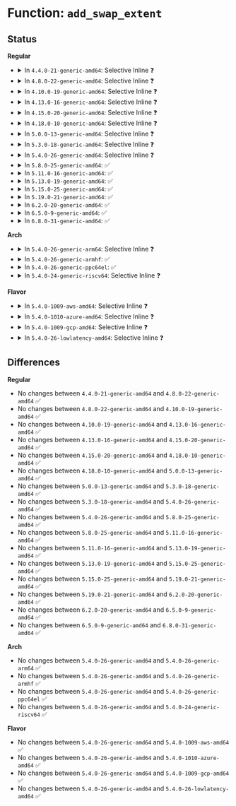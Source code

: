 # Function: <code>add_swap_extent</code>

## Status
<b>Regular</b>
<ul>
<li>
<details>
<summary>In <code>4.4.0-21-generic-amd64</code>: Selective Inline ❓</summary>

```c
int add_swap_extent(struct swap_info_struct * sis, long unsigned int start_page, long unsigned int nr_pages, sector_t start_block)
```

```json
{
  "name": "add_swap_extent",
  "collision_type": "Unique Global",
  "inline_type": "Selective",
  "funcs": [
    {
      "addr": 18446744071580768992,
      "name": "add_swap_extent",
      "external": true,
      "loc": "mm/swapfile.c:1695",
      "file": "mm/swapfile.c",
      "inline": "not declared, inlined",
      "caller_inline": [
        "mm/swapfile.c:SyS_swapon",
        "mm/swapfile.c:SyS_swapon"
      ],
      "caller_func": [
        "mm/page_io.c:generic_swapfile_activate"
      ]
    }
  ],
  "symbols": [
    {
      "addr": 18446744071580768992,
      "name": "add_swap_extent",
      "section": ".text",
      "bind": "STB_GLOBAL",
      "size": 224
    }
  ]
}
```
</details>
</li>
<li>
<details>
<summary>In <code>4.8.0-22-generic-amd64</code>: Selective Inline ❓</summary>

```c
int add_swap_extent(struct swap_info_struct * sis, long unsigned int start_page, long unsigned int nr_pages, sector_t start_block)
```

```json
{
  "name": "add_swap_extent",
  "collision_type": "Unique Global",
  "inline_type": "Selective",
  "funcs": [
    {
      "addr": 18446744071580896634,
      "name": "add_swap_extent",
      "external": true,
      "loc": "mm/swapfile.c:1682",
      "file": "mm/swapfile.c",
      "inline": "not declared, inlined",
      "caller_inline": [
        "mm/swapfile.c:SyS_swapon",
        "mm/swapfile.c:SyS_swapon"
      ],
      "caller_func": [
        "mm/page_io.c:generic_swapfile_activate"
      ]
    }
  ],
  "symbols": [
    {
      "addr": 18446744071580892048,
      "name": "add_swap_extent",
      "section": ".text",
      "bind": "STB_GLOBAL",
      "size": 232
    }
  ]
}
```
</details>
</li>
<li>
<details>
<summary>In <code>4.10.0-19-generic-amd64</code>: Selective Inline ❓</summary>

```c
int add_swap_extent(struct swap_info_struct * sis, long unsigned int start_page, long unsigned int nr_pages, sector_t start_block)
```

```json
{
  "name": "add_swap_extent",
  "collision_type": "Unique Global",
  "inline_type": "Selective",
  "funcs": [
    {
      "addr": 18446744071580965095,
      "name": "add_swap_extent",
      "external": true,
      "loc": "mm/swapfile.c:1701",
      "file": "mm/swapfile.c",
      "inline": "not declared, inlined",
      "caller_inline": [
        "mm/swapfile.c:SyS_swapon",
        "mm/swapfile.c:SyS_swapon"
      ],
      "caller_func": [
        "mm/page_io.c:generic_swapfile_activate"
      ]
    }
  ],
  "symbols": [
    {
      "addr": 18446744071580960448,
      "name": "add_swap_extent",
      "section": ".text",
      "bind": "STB_GLOBAL",
      "size": 232
    }
  ]
}
```
</details>
</li>
<li>
<details>
<summary>In <code>4.13.0-16-generic-amd64</code>: Selective Inline ❓</summary>

```c
int add_swap_extent(struct swap_info_struct * sis, long unsigned int start_page, long unsigned int nr_pages, sector_t start_block)
```

```json
{
  "name": "add_swap_extent",
  "collision_type": "Unique Global",
  "inline_type": "Selective",
  "funcs": [
    {
      "addr": 18446744071581011938,
      "name": "add_swap_extent",
      "external": true,
      "loc": "mm/swapfile.c:2133",
      "file": "mm/swapfile.c",
      "inline": "not declared, inlined",
      "caller_inline": [
        "mm/swapfile.c:SyS_swapon",
        "mm/swapfile.c:SyS_swapon"
      ],
      "caller_func": [
        "mm/page_io.c:generic_swapfile_activate"
      ]
    }
  ],
  "symbols": [
    {
      "addr": 18446744071581007152,
      "name": "add_swap_extent",
      "section": ".text",
      "bind": "STB_GLOBAL",
      "size": 233
    }
  ]
}
```
</details>
</li>
<li>
<details>
<summary>In <code>4.15.0-20-generic-amd64</code>: Selective Inline ❓</summary>

```c
int add_swap_extent(struct swap_info_struct * sis, long unsigned int start_page, long unsigned int nr_pages, sector_t start_block)
```

```json
{
  "name": "add_swap_extent",
  "collision_type": "Unique Global",
  "inline_type": "Selective",
  "funcs": [
    {
      "addr": 18446744071581107548,
      "name": "add_swap_extent",
      "external": true,
      "loc": "mm/swapfile.c:2346",
      "file": "mm/swapfile.c",
      "inline": "not declared, inlined",
      "caller_inline": [
        "mm/swapfile.c:SYSC_swapon",
        "mm/swapfile.c:SYSC_swapon"
      ],
      "caller_func": [
        "mm/page_io.c:generic_swapfile_activate"
      ]
    }
  ],
  "symbols": [
    {
      "addr": 18446744071581121760,
      "name": "add_swap_extent",
      "section": ".text",
      "bind": "STB_GLOBAL",
      "size": 233
    }
  ]
}
```
</details>
</li>
<li>
<details>
<summary>In <code>4.18.0-10-generic-amd64</code>: Selective Inline ❓</summary>

```c
int add_swap_extent(struct swap_info_struct * sis, long unsigned int start_page, long unsigned int nr_pages, sector_t start_block)
```

```json
{
  "name": "add_swap_extent",
  "collision_type": "Unique Global",
  "inline_type": "Selective",
  "funcs": [
    {
      "addr": 18446744071581261280,
      "name": "add_swap_extent",
      "external": true,
      "loc": "mm/swapfile.c:2346",
      "file": "mm/swapfile.c",
      "inline": "not declared, inlined",
      "caller_inline": [
        "mm/swapfile.c:__do_sys_swapon",
        "mm/swapfile.c:__do_sys_swapon"
      ],
      "caller_func": [
        "mm/page_io.c:generic_swapfile_activate",
        "fs/iomap.c:iomap_swapfile_add_extent"
      ]
    }
  ],
  "symbols": [
    {
      "addr": 18446744071581257632,
      "name": "add_swap_extent",
      "section": ".text",
      "bind": "STB_GLOBAL",
      "size": 229
    }
  ]
}
```
</details>
</li>
<li>
<details>
<summary>In <code>5.0.0-13-generic-amd64</code>: Selective Inline ❓</summary>

```c
int add_swap_extent(struct swap_info_struct * sis, long unsigned int start_page, long unsigned int nr_pages, sector_t start_block)
```

```json
{
  "name": "add_swap_extent",
  "collision_type": "Unique Global",
  "inline_type": "Selective",
  "funcs": [
    {
      "addr": 18446744071581344200,
      "name": "add_swap_extent",
      "external": true,
      "loc": "mm/swapfile.c:2320",
      "file": "mm/swapfile.c",
      "inline": "not declared, inlined",
      "caller_inline": [
        "mm/swapfile.c:__do_sys_swapon",
        "mm/swapfile.c:__do_sys_swapon"
      ],
      "caller_func": [
        "mm/page_io.c:generic_swapfile_activate",
        "fs/iomap.c:iomap_swapfile_add_extent"
      ]
    }
  ],
  "symbols": [
    {
      "addr": 18446744071581324016,
      "name": "add_swap_extent",
      "section": ".text",
      "bind": "STB_GLOBAL",
      "size": 229
    }
  ]
}
```
</details>
</li>
<li>
<details>
<summary>In <code>5.3.0-18-generic-amd64</code>: Selective Inline ❓</summary>

```c
int add_swap_extent(struct swap_info_struct * sis, long unsigned int start_page, long unsigned int nr_pages, sector_t start_block)
```

```json
{
  "name": "add_swap_extent",
  "collision_type": "Unique Global",
  "inline_type": "Selective",
  "funcs": [
    {
      "addr": 18446744071581435312,
      "name": "add_swap_extent",
      "external": true,
      "loc": "mm/swapfile.c:2311",
      "file": "mm/swapfile.c",
      "inline": "not declared, inlined",
      "caller_inline": [],
      "caller_func": [
        "mm/page_io.c:generic_swapfile_activate",
        "mm/swapfile.c:__do_sys_swapon",
        "fs/iomap/swapfile.c:iomap_swapfile_add_extent"
      ]
    }
  ],
  "symbols": [
    {
      "addr": 18446744071581435312,
      "name": "add_swap_extent",
      "section": ".text",
      "bind": "STB_GLOBAL",
      "size": 246
    }
  ]
}
```
</details>
</li>
<li>
<details>
<summary>In <code>5.4.0-26-generic-amd64</code>: Selective Inline ❓</summary>

```c
int add_swap_extent(struct swap_info_struct * sis, long unsigned int start_page, long unsigned int nr_pages, sector_t start_block)
```

```json
{
  "name": "add_swap_extent",
  "collision_type": "Unique Global",
  "inline_type": "Selective",
  "funcs": [
    {
      "addr": 18446744071581499552,
      "name": "add_swap_extent",
      "external": true,
      "loc": "mm/swapfile.c:2311",
      "file": "mm/swapfile.c",
      "inline": "not declared, inlined",
      "caller_inline": [],
      "caller_func": [
        "mm/page_io.c:generic_swapfile_activate",
        "mm/swapfile.c:__do_sys_swapon",
        "fs/iomap/swapfile.c:iomap_swapfile_add_extent"
      ]
    }
  ],
  "symbols": [
    {
      "addr": 18446744071581499552,
      "name": "add_swap_extent",
      "section": ".text",
      "bind": "STB_GLOBAL",
      "size": 246
    }
  ]
}
```
</details>
</li>
<li>
<details>
<summary>In <code>5.8.0-25-generic-amd64</code>: ✅</summary>

```c
int add_swap_extent(struct swap_info_struct * sis, long unsigned int start_page, long unsigned int nr_pages, sector_t start_block)
```

```json
{
  "name": "add_swap_extent",
  "collision_type": "Unique Global",
  "inline_type": "No",
  "funcs": [
    {
      "addr": 18446744071581704752,
      "name": "add_swap_extent",
      "external": true,
      "loc": "mm/swapfile.c:2341",
      "file": "mm/swapfile.c",
      "inline": "seen, unknown",
      "caller_inline": [],
      "caller_func": [
        "mm/page_io.c:generic_swapfile_activate",
        "mm/swapfile.c:setup_swap_extents",
        "fs/iomap/swapfile.c:iomap_swapfile_add_extent"
      ]
    }
  ],
  "symbols": [
    {
      "addr": 18446744071581704752,
      "name": "add_swap_extent",
      "section": ".text",
      "bind": "STB_GLOBAL",
      "size": 246
    }
  ]
}
```
</details>
</li>
<li>
<details>
<summary>In <code>5.11.0-16-generic-amd64</code>: ✅</summary>

```c
int add_swap_extent(struct swap_info_struct * sis, long unsigned int start_page, long unsigned int nr_pages, sector_t start_block)
```

```json
{
  "name": "add_swap_extent",
  "collision_type": "Unique Global",
  "inline_type": "No",
  "funcs": [
    {
      "addr": 18446744071581752480,
      "name": "add_swap_extent",
      "external": true,
      "loc": "mm/swapfile.c:2357",
      "file": "mm/swapfile.c",
      "inline": "seen, unknown",
      "caller_inline": [],
      "caller_func": [
        "mm/page_io.c:generic_swapfile_activate",
        "mm/swapfile.c:setup_swap_extents",
        "fs/iomap/swapfile.c:iomap_swapfile_add_extent"
      ]
    }
  ],
  "symbols": [
    {
      "addr": 18446744071581752480,
      "name": "add_swap_extent",
      "section": ".text",
      "bind": "STB_GLOBAL",
      "size": 246
    }
  ]
}
```
</details>
</li>
<li>
<details>
<summary>In <code>5.13.0-19-generic-amd64</code>: ✅</summary>

```c
int add_swap_extent(struct swap_info_struct * sis, long unsigned int start_page, long unsigned int nr_pages, sector_t start_block)
```

```json
{
  "name": "add_swap_extent",
  "collision_type": "Unique Global",
  "inline_type": "No",
  "funcs": [
    {
      "addr": 18446744071581779744,
      "name": "add_swap_extent",
      "external": true,
      "loc": "mm/swapfile.c:2328",
      "file": "mm/swapfile.c",
      "inline": "seen, unknown",
      "caller_inline": [],
      "caller_func": [
        "mm/page_io.c:generic_swapfile_activate",
        "mm/swapfile.c:setup_swap_map_and_extents",
        "fs/iomap/swapfile.c:iomap_swapfile_add_extent"
      ]
    }
  ],
  "symbols": [
    {
      "addr": 18446744071581779744,
      "name": "add_swap_extent",
      "section": ".text",
      "bind": "STB_GLOBAL",
      "size": 243
    }
  ]
}
```
</details>
</li>
<li>
<details>
<summary>In <code>5.15.0-25-generic-amd64</code>: ✅</summary>

```c
int add_swap_extent(struct swap_info_struct * sis, long unsigned int start_page, long unsigned int nr_pages, sector_t start_block)
```

```json
{
  "name": "add_swap_extent",
  "collision_type": "Unique Global",
  "inline_type": "No",
  "funcs": [
    {
      "addr": 18446744071582063248,
      "name": "add_swap_extent",
      "external": true,
      "loc": "mm/swapfile.c:2315",
      "file": "mm/swapfile.c",
      "inline": "seen, unknown",
      "caller_inline": [],
      "caller_func": [
        "mm/page_io.c:generic_swapfile_activate",
        "mm/swapfile.c:setup_swap_map_and_extents",
        "fs/iomap/swapfile.c:iomap_swapfile_add_extent"
      ]
    }
  ],
  "symbols": [
    {
      "addr": 18446744071582063248,
      "name": "add_swap_extent",
      "section": ".text",
      "bind": "STB_GLOBAL",
      "size": 243
    }
  ]
}
```
</details>
</li>
<li>
<details>
<summary>In <code>5.19.0-21-generic-amd64</code>: ✅</summary>

```c
int add_swap_extent(struct swap_info_struct * sis, long unsigned int start_page, long unsigned int nr_pages, sector_t start_block)
```

```json
{
  "name": "add_swap_extent",
  "collision_type": "Unique Global",
  "inline_type": "No",
  "funcs": [
    {
      "addr": 18446744071582501936,
      "name": "add_swap_extent",
      "external": true,
      "loc": "mm/swapfile.c:2185",
      "file": "mm/swapfile.c",
      "inline": "seen, unknown",
      "caller_inline": [],
      "caller_func": [
        "mm/page_io.c:generic_swapfile_activate",
        "mm/swapfile.c:setup_swap_map_and_extents",
        "fs/iomap/swapfile.c:iomap_swapfile_add_extent"
      ]
    }
  ],
  "symbols": [
    {
      "addr": 18446744071582501936,
      "name": "add_swap_extent",
      "section": ".text",
      "bind": "STB_GLOBAL",
      "size": 270
    }
  ]
}
```
</details>
</li>
<li>
<details>
<summary>In <code>6.2.0-20-generic-amd64</code>: ✅</summary>

```c
int add_swap_extent(struct swap_info_struct * sis, long unsigned int start_page, long unsigned int nr_pages, sector_t start_block)
```

```json
{
  "name": "add_swap_extent",
  "collision_type": "Unique Global",
  "inline_type": "No",
  "funcs": [
    {
      "addr": 18446744071583016896,
      "name": "add_swap_extent",
      "external": true,
      "loc": "mm/swapfile.c:2187",
      "file": "mm/swapfile.c",
      "inline": "seen, unknown",
      "caller_inline": [],
      "caller_func": [
        "mm/page_io.c:generic_swapfile_activate",
        "mm/swapfile.c:setup_swap_map_and_extents",
        "fs/iomap/swapfile.c:iomap_swapfile_add_extent"
      ]
    }
  ],
  "symbols": [
    {
      "addr": 18446744071583016896,
      "name": "add_swap_extent",
      "section": ".text",
      "bind": "STB_GLOBAL",
      "size": 270
    }
  ]
}
```
</details>
</li>
<li>
<details>
<summary>In <code>6.5.0-9-generic-amd64</code>: ✅</summary>

```c
int add_swap_extent(struct swap_info_struct * sis, long unsigned int start_page, long unsigned int nr_pages, sector_t start_block)
```

```json
{
  "name": "add_swap_extent",
  "collision_type": "Unique Global",
  "inline_type": "No",
  "funcs": [
    {
      "addr": 18446744071583225872,
      "name": "add_swap_extent",
      "external": true,
      "loc": "mm/swapfile.c:2178",
      "file": "mm/swapfile.c",
      "inline": "seen, unknown",
      "caller_inline": [],
      "caller_func": [
        "mm/page_io.c:generic_swapfile_activate",
        "mm/swapfile.c:setup_swap_map_and_extents",
        "fs/iomap/swapfile.c:iomap_swapfile_add_extent"
      ]
    }
  ],
  "symbols": [
    {
      "addr": 18446744071583225872,
      "name": "add_swap_extent",
      "section": ".text",
      "bind": "STB_GLOBAL",
      "size": 269
    }
  ]
}
```
</details>
</li>
<li>
<details>
<summary>In <code>6.8.0-31-generic-amd64</code>: ✅</summary>

```c
int add_swap_extent(struct swap_info_struct * sis, long unsigned int start_page, long unsigned int nr_pages, sector_t start_block)
```

```json
{
  "name": "add_swap_extent",
  "collision_type": "Unique Global",
  "inline_type": "No",
  "funcs": [
    {
      "addr": 18446744071583462048,
      "name": "add_swap_extent",
      "external": true,
      "loc": "mm/swapfile.c:2186",
      "file": "mm/swapfile.c",
      "inline": "seen, unknown",
      "caller_inline": [],
      "caller_func": [
        "mm/page_io.c:generic_swapfile_activate",
        "mm/swapfile.c:setup_swap_map_and_extents",
        "fs/iomap/swapfile.c:iomap_swapfile_add_extent"
      ]
    }
  ],
  "symbols": [
    {
      "addr": 18446744071583462048,
      "name": "add_swap_extent",
      "section": ".text",
      "bind": "STB_GLOBAL",
      "size": 320
    }
  ]
}
```
</details>
</li>
</ul>
<b>Arch</b>
<ul>
<li>
<details>
<summary>In <code>5.4.0-26-generic-arm64</code>: Selective Inline ❓</summary>

```c
int add_swap_extent(struct swap_info_struct * sis, long unsigned int start_page, long unsigned int nr_pages, sector_t start_block)
```

```json
{
  "name": "add_swap_extent",
  "collision_type": "Unique Global",
  "inline_type": "Selective",
  "funcs": [
    {
      "addr": 18446603336492920696,
      "name": "add_swap_extent",
      "external": true,
      "loc": "mm/swapfile.c:2311",
      "file": "mm/swapfile.c",
      "inline": "not declared, inlined",
      "caller_inline": [],
      "caller_func": [
        "mm/page_io.c:generic_swapfile_activate",
        "mm/swapfile.c:__do_sys_swapon",
        "fs/iomap/swapfile.c:iomap_swapfile_add_extent"
      ]
    }
  ],
  "symbols": [
    {
      "addr": 18446603336492920696,
      "name": "add_swap_extent",
      "section": ".text",
      "bind": "STB_GLOBAL",
      "size": 232
    }
  ]
}
```
</details>
</li>
<li>
<details>
<summary>In <code>5.4.0-26-generic-armhf</code>: ✅</summary>

```c
int add_swap_extent(struct swap_info_struct * sis, long unsigned int start_page, long unsigned int nr_pages, sector_t start_block)
```

```json
{
  "name": "add_swap_extent",
  "collision_type": "Unique Global",
  "inline_type": "No",
  "funcs": [
    {
      "addr": 3226710716,
      "name": "add_swap_extent",
      "external": true,
      "loc": "mm/swapfile.c:2311",
      "file": "mm/swapfile.c",
      "inline": "seen, unknown",
      "caller_inline": [],
      "caller_func": [
        "mm/page_io.c:generic_swapfile_activate",
        "mm/swapfile.c:__do_sys_swapon",
        "mm/swapfile.c:__do_sys_swapon",
        "fs/iomap/swapfile.c:iomap_swapfile_add_extent"
      ]
    }
  ],
  "symbols": [
    {
      "addr": 3226710716,
      "name": "add_swap_extent",
      "section": ".text",
      "bind": "STB_GLOBAL",
      "size": 232
    }
  ]
}
```
</details>
</li>
<li>
<details>
<summary>In <code>5.4.0-26-generic-ppc64el</code>: ✅</summary>

```c
int add_swap_extent(struct swap_info_struct * sis, long unsigned int start_page, long unsigned int nr_pages, sector_t start_block)
```

```json
{
  "name": "add_swap_extent",
  "collision_type": "Unique Global",
  "inline_type": "No",
  "funcs": [
    {
      "addr": 13835058055286328784,
      "name": "add_swap_extent",
      "external": true,
      "loc": "mm/swapfile.c:2311",
      "file": "mm/swapfile.c",
      "inline": "seen, unknown",
      "caller_inline": [],
      "caller_func": [
        "mm/page_io.c:generic_swapfile_activate",
        "mm/page_io.c:generic_swapfile_activate",
        "mm/swapfile.c:__do_sys_swapon",
        "mm/swapfile.c:__do_sys_swapon",
        "fs/iomap/swapfile.c:iomap_swapfile_add_extent"
      ]
    }
  ],
  "symbols": [
    {
      "addr": 13835058055286328784,
      "name": "add_swap_extent",
      "section": ".text",
      "bind": "STB_GLOBAL",
      "size": 372
    }
  ]
}
```
</details>
</li>
<li>
<details>
<summary>In <code>5.4.0-24-generic-riscv64</code>: Selective Inline ❓</summary>

```c
int add_swap_extent(struct swap_info_struct * sis, long unsigned int start_page, long unsigned int nr_pages, sector_t start_block)
```

```json
{
  "name": "add_swap_extent",
  "collision_type": "Unique Global",
  "inline_type": "Selective",
  "funcs": [
    {
      "addr": 18446743936272841374,
      "name": "add_swap_extent",
      "external": true,
      "loc": "mm/swapfile.c:2311",
      "file": "mm/swapfile.c",
      "inline": "not declared, inlined",
      "caller_inline": [],
      "caller_func": [
        "mm/page_io.c:generic_swapfile_activate",
        "mm/page_io.c:generic_swapfile_activate",
        "mm/swapfile.c:__do_sys_swapon",
        "fs/iomap/swapfile.c:iomap_swapfile_add_extent"
      ]
    }
  ],
  "symbols": [
    {
      "addr": 18446743936272841374,
      "name": "add_swap_extent",
      "section": ".text",
      "bind": "STB_GLOBAL",
      "size": 184
    }
  ]
}
```
</details>
</li>
</ul>
<b>Flavor</b>
<ul>
<li>
<details>
<summary>In <code>5.4.0-1009-aws-amd64</code>: Selective Inline ❓</summary>

```c
int add_swap_extent(struct swap_info_struct * sis, long unsigned int start_page, long unsigned int nr_pages, sector_t start_block)
```

```json
{
  "name": "add_swap_extent",
  "collision_type": "Unique Global",
  "inline_type": "Selective",
  "funcs": [
    {
      "addr": 18446744071581468288,
      "name": "add_swap_extent",
      "external": true,
      "loc": "mm/swapfile.c:2311",
      "file": "mm/swapfile.c",
      "inline": "not declared, inlined",
      "caller_inline": [],
      "caller_func": [
        "mm/page_io.c:generic_swapfile_activate",
        "mm/swapfile.c:__do_sys_swapon",
        "fs/iomap/swapfile.c:iomap_swapfile_add_extent"
      ]
    }
  ],
  "symbols": [
    {
      "addr": 18446744071581468288,
      "name": "add_swap_extent",
      "section": ".text",
      "bind": "STB_GLOBAL",
      "size": 246
    }
  ]
}
```
</details>
</li>
<li>
<details>
<summary>In <code>5.4.0-1010-azure-amd64</code>: Selective Inline ❓</summary>

```c
int add_swap_extent(struct swap_info_struct * sis, long unsigned int start_page, long unsigned int nr_pages, sector_t start_block)
```

```json
{
  "name": "add_swap_extent",
  "collision_type": "Unique Global",
  "inline_type": "Selective",
  "funcs": [
    {
      "addr": 18446744071581410544,
      "name": "add_swap_extent",
      "external": true,
      "loc": "mm/swapfile.c:2311",
      "file": "mm/swapfile.c",
      "inline": "not declared, inlined",
      "caller_inline": [],
      "caller_func": [
        "mm/page_io.c:generic_swapfile_activate",
        "mm/swapfile.c:__do_sys_swapon",
        "fs/iomap/swapfile.c:iomap_swapfile_add_extent"
      ]
    }
  ],
  "symbols": [
    {
      "addr": 18446744071581410544,
      "name": "add_swap_extent",
      "section": ".text",
      "bind": "STB_GLOBAL",
      "size": 246
    }
  ]
}
```
</details>
</li>
<li>
<details>
<summary>In <code>5.4.0-1009-gcp-amd64</code>: Selective Inline ❓</summary>

```c
int add_swap_extent(struct swap_info_struct * sis, long unsigned int start_page, long unsigned int nr_pages, sector_t start_block)
```

```json
{
  "name": "add_swap_extent",
  "collision_type": "Unique Global",
  "inline_type": "Selective",
  "funcs": [
    {
      "addr": 18446744071581459600,
      "name": "add_swap_extent",
      "external": true,
      "loc": "mm/swapfile.c:2311",
      "file": "mm/swapfile.c",
      "inline": "not declared, inlined",
      "caller_inline": [],
      "caller_func": [
        "mm/page_io.c:generic_swapfile_activate",
        "mm/swapfile.c:__do_sys_swapon",
        "fs/iomap/swapfile.c:iomap_swapfile_add_extent"
      ]
    }
  ],
  "symbols": [
    {
      "addr": 18446744071581459600,
      "name": "add_swap_extent",
      "section": ".text",
      "bind": "STB_GLOBAL",
      "size": 246
    }
  ]
}
```
</details>
</li>
<li>
<details>
<summary>In <code>5.4.0-26-lowlatency-amd64</code>: Selective Inline ❓</summary>

```c
int add_swap_extent(struct swap_info_struct * sis, long unsigned int start_page, long unsigned int nr_pages, sector_t start_block)
```

```json
{
  "name": "add_swap_extent",
  "collision_type": "Unique Global",
  "inline_type": "Selective",
  "funcs": [
    {
      "addr": 18446744071581526048,
      "name": "add_swap_extent",
      "external": true,
      "loc": "mm/swapfile.c:2311",
      "file": "mm/swapfile.c",
      "inline": "not declared, inlined",
      "caller_inline": [],
      "caller_func": [
        "mm/page_io.c:generic_swapfile_activate",
        "mm/swapfile.c:__do_sys_swapon",
        "fs/iomap/swapfile.c:iomap_swapfile_add_extent"
      ]
    }
  ],
  "symbols": [
    {
      "addr": 18446744071581526048,
      "name": "add_swap_extent",
      "section": ".text",
      "bind": "STB_GLOBAL",
      "size": 246
    }
  ]
}
```
</details>
</li>
</ul>

## Differences
<b>Regular</b>
<ul>
<li>
No changes between <code>4.4.0-21-generic-amd64</code> and <code>4.8.0-22-generic-amd64</code> ✅
</li>
<li>
No changes between <code>4.8.0-22-generic-amd64</code> and <code>4.10.0-19-generic-amd64</code> ✅
</li>
<li>
No changes between <code>4.10.0-19-generic-amd64</code> and <code>4.13.0-16-generic-amd64</code> ✅
</li>
<li>
No changes between <code>4.13.0-16-generic-amd64</code> and <code>4.15.0-20-generic-amd64</code> ✅
</li>
<li>
No changes between <code>4.15.0-20-generic-amd64</code> and <code>4.18.0-10-generic-amd64</code> ✅
</li>
<li>
No changes between <code>4.18.0-10-generic-amd64</code> and <code>5.0.0-13-generic-amd64</code> ✅
</li>
<li>
No changes between <code>5.0.0-13-generic-amd64</code> and <code>5.3.0-18-generic-amd64</code> ✅
</li>
<li>
No changes between <code>5.3.0-18-generic-amd64</code> and <code>5.4.0-26-generic-amd64</code> ✅
</li>
<li>
No changes between <code>5.4.0-26-generic-amd64</code> and <code>5.8.0-25-generic-amd64</code> ✅
</li>
<li>
No changes between <code>5.8.0-25-generic-amd64</code> and <code>5.11.0-16-generic-amd64</code> ✅
</li>
<li>
No changes between <code>5.11.0-16-generic-amd64</code> and <code>5.13.0-19-generic-amd64</code> ✅
</li>
<li>
No changes between <code>5.13.0-19-generic-amd64</code> and <code>5.15.0-25-generic-amd64</code> ✅
</li>
<li>
No changes between <code>5.15.0-25-generic-amd64</code> and <code>5.19.0-21-generic-amd64</code> ✅
</li>
<li>
No changes between <code>5.19.0-21-generic-amd64</code> and <code>6.2.0-20-generic-amd64</code> ✅
</li>
<li>
No changes between <code>6.2.0-20-generic-amd64</code> and <code>6.5.0-9-generic-amd64</code> ✅
</li>
<li>
No changes between <code>6.5.0-9-generic-amd64</code> and <code>6.8.0-31-generic-amd64</code> ✅
</li>
</ul>
<b>Arch</b>
<ul>
<li>
No changes between <code>5.4.0-26-generic-amd64</code> and <code>5.4.0-26-generic-arm64</code> ✅
</li>
<li>
No changes between <code>5.4.0-26-generic-amd64</code> and <code>5.4.0-26-generic-armhf</code> ✅
</li>
<li>
No changes between <code>5.4.0-26-generic-amd64</code> and <code>5.4.0-26-generic-ppc64el</code> ✅
</li>
<li>
No changes between <code>5.4.0-26-generic-amd64</code> and <code>5.4.0-24-generic-riscv64</code> ✅
</li>
</ul>
<b>Flavor</b>
<ul>
<li>
No changes between <code>5.4.0-26-generic-amd64</code> and <code>5.4.0-1009-aws-amd64</code> ✅
</li>
<li>
No changes between <code>5.4.0-26-generic-amd64</code> and <code>5.4.0-1010-azure-amd64</code> ✅
</li>
<li>
No changes between <code>5.4.0-26-generic-amd64</code> and <code>5.4.0-1009-gcp-amd64</code> ✅
</li>
<li>
No changes between <code>5.4.0-26-generic-amd64</code> and <code>5.4.0-26-lowlatency-amd64</code> ✅
</li>
</ul>
